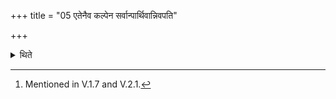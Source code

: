 +++
title = "05 एतेनैव कल्पेन सर्वान्पार्थिवान्निवपति"

+++

<details><summary>थिते</summary>

5. In this same way of performance he throws all the materials connected with earth[^1] on the places of fires.  


[^1]: Mentioned in V.1.7 and V.2.1.
</details>
